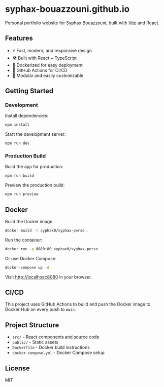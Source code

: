# syphax-bouazzouni.github.io

Personal portfolio website for Syphax Bouazzouni, built with [Vite](https://vitejs.dev/) and React.

## Features

- ⚡️ Fast, modern, and responsive design
- 🛠️ Built with React + TypeScript
- 🐳 Dockerized for easy deployment
- 🔄 GitHub Actions for CI/CD
- 🧩 Modular and easily customizable

## Getting Started

### Development

Install dependencies:

```sh
npm install
```

Start the development server:

```sh
npm run dev
```

### Production Build

Build the app for production:

```sh
npm run build
```

Preview the production build:

```sh
npm run preview
```

## Docker

Build the Docker image:

```sh
docker build -t syphax0/syphax-perso .
```

Run the container:

```sh
docker run -p 8080:80 syphax0/syphax-perso
```

Or use Docker Compose:

```sh
docker-compose up -d
```

Visit [http://localhost:8080](http://localhost:8080) in your browser.

## CI/CD

This project uses GitHub Actions to build and push the Docker image to Docker Hub on every push to `main`.

## Project Structure

- `src/` - React components and source code
- `public/` - Static assets
- `Dockerfile` - Docker build instructions
- `docker-compose.yml` - Docker Compose setup

## License

MIT

